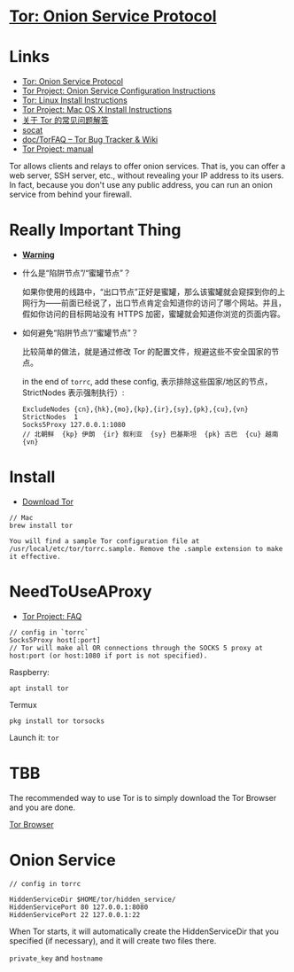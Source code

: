# [Tor: Onion Service Protocol](https://www.torproject.org/docs/onion-services.html.en)


# Links

* [Tor: Onion Service Protocol](https://www.torproject.org/docs/onion-services.html.en)
* [Tor Project: Onion Service Configuration Instructions](https://www.torproject.org/docs/tor-onion-service.html.en)
* [Tor: Linux Install Instructions](https://www.torproject.org/docs/tor-doc-unix.html.en)
* [Tor Project: Mac OS X Install Instructions](https://www.torproject.org/docs/tor-doc-osx.html.en)
* [关于 Tor 的常见问题解答](https://program-think.blogspot.com/2013/11/tor-faq.html)
* [socat](http://www.dest-unreach.org/socat/)
* [doc/TorFAQ – Tor Bug Tracker & Wiki](https://trac.torproject.org/projects/tor/wiki/doc/TorFAQ#SOCKSAndDNS)
* [Tor Project: manual](https://www.torproject.org/docs/tor-manual.html.en)

Tor allows clients and relays to offer onion services. That is, you can offer a web server, SSH server, etc., without revealing your IP address to its users. In fact, because you don't use any public address, you can run an onion service from behind your firewall. 

# Really Important Thing

* **[Warning](https://www.torproject.org/download/download.html.en#warning)**
* 什么是“陷阱节点”/“蜜罐节点”？

  如果你使用的线路中，“出口节点”正好是蜜罐，那么该蜜罐就会窥探到你的上网行为——前面已经说了，出口节点肯定会知道你的访问了哪个网站。并且，假如你访问的目标网站没有 HTTPS 加密，蜜罐就会知道你浏览的页面内容。
* 如何避免“陷阱节点”/“蜜罐节点”？

  比较简单的做法，就是通过修改 Tor 的配置文件，规避这些不安全国家的节点。

  in the end of `torrc`, add these config, 表示排除这些国家/地区的节点，StrictNodes 表示强制执行）:

  ```
  ExcludeNodes {cn},{hk},{mo},{kp},{ir},{sy},{pk},{cu},{vn}
  StrictNodes  1
  Socks5Proxy 127.0.0.1:1080
  // 北朝鲜  {kp} 伊朗  {ir} 叙利亚  {sy} 巴基斯坦  {pk} 古巴  {cu} 越南  {vn}
  ```

# Install

* [Download Tor](https://www.torproject.org/download/download.html.en#warning)

```
// Mac 
brew install tor

You will find a sample Tor configuration file at /usr/local/etc/tor/torrc.sample. Remove the .sample extension to make it effective.
```

# NeedToUseAProxy

* [Tor Project: FAQ](https://www.torproject.org/docs/faq.html.en#NeedToUseAProxy)

```
// config in `torrc`
Socks5Proxy host[:port] 
// Tor will make all OR connections through the SOCKS 5 proxy at host:port (or host:1080 if port is not specified). 
```

Raspberry:

```
apt install tor
```

Termux

```
pkg install tor torsocks
```

Launch it: `tor`

# TBB

The recommended way to use Tor is to simply download the Tor Browser and you are done. 

[Tor Browser](https://www.torproject.org/projects/torbrowser.html.en)

# Onion Service

```
// config in torrc

HiddenServiceDir $HOME/tor/hidden_service/
HiddenServicePort 80 127.0.0.1:8080
HiddenServicePort 22 127.0.0.1:22
```

When Tor starts, it will automatically create the HiddenServiceDir that you specified (if necessary), and it will create two files there.

`private_key` and `hostname`




